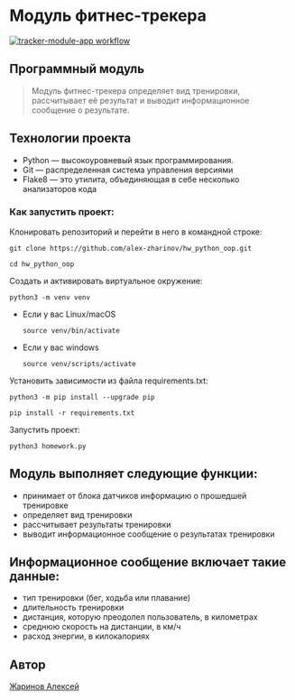 # Модуль фитнес-трекера

[![tracker-module-app workflow](https://github.com/alex-zharinov/hw_python_oop/actions/workflows/main.yml/badge.svg)](https://github.com/alex-zharinov/hw_python_oop/actions/workflows/main.yml)

## Программный модуль

> Модуль фитнес-трекера определяет вид тренировки, рассчитывает её результат и выводит информационное сообщение о результате.

## Технологии проекта

- Python — высокоуровневый язык программирования.
- Git — распределенная система управления версиями
- Flake8 — это утилита, объединяющая в себе несколько анализаторов кода

### Как запустить проект:
Клонировать репозиторий и перейти в него в командной строке:

```
git clone https://github.com/alex-zharinov/hw_python_oop.git
```

```
cd hw_python_oop
```

Cоздать и активировать виртуальное окружение:

```
python3 -m venv venv
```

* Если у вас Linux/macOS

    ```
    source venv/bin/activate
    ```

* Если у вас windows

    ```
    source venv/scripts/activate
    ```

Установить зависимости из файла requirements.txt:

```
python3 -m pip install --upgrade pip
```

```
pip install -r requirements.txt
```

Запустить проект:

```
python3 homework.py 
```

## Модуль выполняет следующие функции:
- принимает от блока датчиков информацию о прошедшей тренировке
- определяет вид тренировки
- рассчитывает результаты тренировки
- выводит информационное сообщение о результатах тренировки

## Информационное сообщение включает такие данные:
- тип тренировки (бег, ходьба или плавание)
- длительность тренировки
- дистанция, которую преодолел пользователь, в километрах
- среднюю скорость на дистанции, в км/ч
- расход энергии, в килокалориях

## Автор
[Жаринов Алексей](https://github.com/alex-zharinov)
